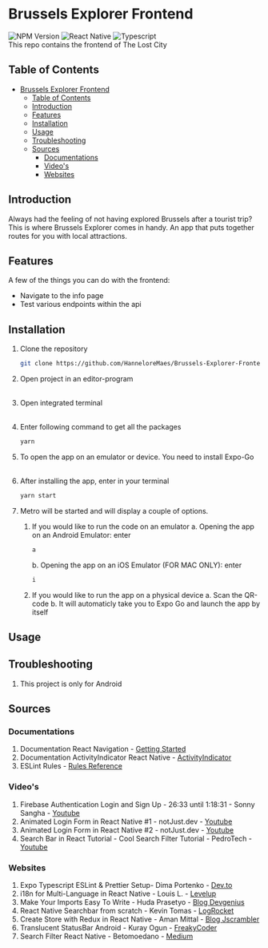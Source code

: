 # Brussels Explorer Frontend
![NPM Version](https://img.shields.io/badge/NPM%20Version-9.6.0-blue)
![React Native](https://img.shields.io/badge/React%20Native-0.70.6-blue)
![Typescript](https://img.shields.io/badge/Typescript-4.8.3-blue) 
<br /> This repo contains the frontend of The Lost City

## Table of Contents

- [Brussels Explorer Frontend](#brussels-explorer-frontend)
	- [Table of Contents](#table-of-contents)
	- [Introduction](#introduction)
	- [Features](#features)
	- [Installation](#installation)
	- [Usage](#usage)
	- [Troubleshooting](#troubleshooting)
	- [Sources](#sources)
		- [Documentations](#documentations)
		- [Video's](#videos)
		- [Websites](#websites)

<!-- END doctoc generated TOC please keep comment here to allow auto update -->

## Introduction

Always had the feeling of not having explored Brussels after a tourist trip? This is where Brussels Explorer comes in handy. 
An app that puts together routes for you with local attractions.

## Features

A few of the things you can do with the frontend:

* Navigate to the info page
* Test various endpoints within the api 

## Installation

1. Clone the repository
   ```sh
   git clone https://github.com/HanneloreMaes/Brussels-Explorer-Frontend.git
   ```

2. Open project in an editor-program<br /><br />

3. Open integrated terminal<br /><br />
   
4. Enter following command to get all the packages <br />
      ```sh
      yarn
      ```
     
5. To open the app on an emulator or device. You need to install Expo-Go<br /><br />
6. After installing the app, enter in your terminal
   	  ```sh
      yarn start
      ```
7. Metro will be started and will display a couple of options.
   1. If you would like to run the code on an emulator
      a. Opening the app on an Android Emulator: enter
		```sh
		a
      	```
	  b. Opening the app on an iOS Emulator (FOR MAC ONLY): enter
	  ```sh
      i
      ```
   2. If you would like to run the app on a physical device 
      a. Scan the QR-code
      b. It will automaticly take you to Expo Go and launch the app by itself



## Usage

## Troubleshooting
1. This project is only for Android

## Sources
### Documentations
1. Documentation React Navigation - [Getting Started](https://reactnavigation.org/docs/getting-started)
2. Documentation ActivityIndicator React Native - [ActivityIndicator](https://reactnative.dev/docs/activityindicator)
3. ESLint Rules - [Rules Reference](https://eslint.org/docs/latest/rules/)

### Video's
1. Firebase Authentication Login and Sign Up - 26:33 until 1:18:31 - Sonny Sangha - [Youtube](https://www.youtube.com/watch?v=MJzmZ9qmdaE)
2. Animated Login Form in React Native #1 - notJust.dev - [Youtube](https://www.youtube.com/watch?v=dj0zN72phDo)
3. Animated Login Form in React Native #2 - notJust.dev - [Youtube](https://www.youtube.com/watch?v=onGpjt4mQdE)
4. Search Bar in React Tutorial - Cool Search Filter Tutorial - PedroTech - [Youtube](https://www.youtube.com/watch?v=x7niho285qs)

### Websites
1. Expo Typescript ESLint & Prettier Setup- Dima Portenko - [Dev.to](https://dev.to/dimaportenko/expo-typescript-eslint-prettier-initial-setup-54d3)
2. i18n for Multi-Language in React Native - Louis L. - [Levelup](https://levelup.gitconnected.com/complete-i18n-guide-to-support-multi-language-for-your-react-native-app-c5ea4e0fa5b3)
3. Make Your Imports Easy To Write - Huda Prasetyo - [Blog Devgenius](https://blog.devgenius.io/react-native-make-your-imports-easy-to-write-bcb13c0b6c7e)
4. React Native Searchbar from scratch - Kevin Tomas - [LogRocket](https://blog.logrocket.com/create-react-native-search-bar-from-scratch/)
5. Create Store with Redux in React Native - Aman Mittal - [Blog Jscrambler](https://blog.jscrambler.com/how-to-use-redux-persist-in-react-native-with-asyncstorage)
6. Translucent StatusBar Android - Kuray Ogun - [FreakyCoder](https://freakycoder.com/react-native-notes-23-how-to-translucent-statusbar-1b8b7a44139f)
7. Search Filter React Native - Betomoedano - [Medium](https://medium.com/@betomoedano01/search-filter-react-native-search-bar-tutorial-fe3069fa55b5)